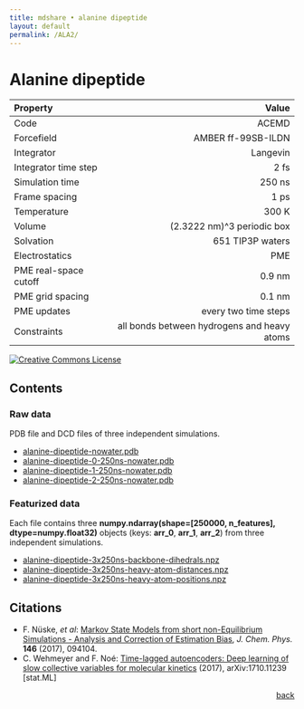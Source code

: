 ```yaml
---
title: mdshare • alanine dipeptide
layout: default
permalink: /ALA2/
---
```


# Alanine dipeptide

| Property | Value |
|:---------|------:|
| Code | ACEMD |
| Forcefield | AMBER ff-99SB-ILDN |
| Integrator | Langevin |
| Integrator time step | 2 fs |
| Simulation time | 250 ns |
| Frame spacing | 1 ps |
| Temperature | 300 K |
| Volume | (2.3222 nm)^3 periodic box |
| Solvation | 651 TIP3P waters |
| Electrostatics | PME |
| PME real-space cutoff | 0.9 nm |
| PME grid spacing | 0.1 nm |
| PME updates | every two time steps |
| Constraints | all bonds between hydrogens and heavy atoms |

<a rel="license" href="http://creativecommons.org/licenses/by/4.0/"><img alt="Creative Commons License" style="border-width:0" src="https://i.creativecommons.org/l/by/4.0/88x31.png" /></a>

## Contents
### Raw data
PDB file and DCD files of three independent simulations.
-  [alanine-dipeptide-nowater.pdb](http://ftp.imp.fu-berlin.de/pub/cmb-data/alanine-dipeptide-nowater.pdb)
-  [alanine-dipeptide-0-250ns-nowater.pdb](http://ftp.imp.fu-berlin.de/pub/cmb-data/alanine-dipeptide-0-250ns-nowater.dcd)
-  [alanine-dipeptide-1-250ns-nowater.pdb](http://ftp.imp.fu-berlin.de/pub/cmb-data/alanine-dipeptide-1-250ns-nowater.dcd)
-  [alanine-dipeptide-2-250ns-nowater.pdb](http://ftp.imp.fu-berlin.de/pub/cmb-data/alanine-dipeptide-2-250ns-nowater.dcd)

### Featurized data
Each file contains three **numpy.ndarray(shape=[250000, n_features], dtype=numpy.float32)** objects (keys: **arr_0**, **arr_1**, **arr_2**) from three independent simulations.
-  [alanine-dipeptide-3x250ns-backbone-dihedrals.npz](http://ftp.imp.fu-berlin.de/pub/cmb-data/alanine-dipeptide-3x250ns-backbone-dihedrals.npz)
-  [alanine-dipeptide-3x250ns-heavy-atom-distances.npz](http://ftp.imp.fu-berlin.de/pub/cmb-data/alanine-dipeptide-3x250ns-heavy-atom-distances.npz)
-  [alanine-dipeptide-3x250ns-heavy-atom-positions.npz](http://ftp.imp.fu-berlin.de/pub/cmb-data/alanine-dipeptide-3x250ns-heavy-atom-positions.npz)

## Citations
-  F. N&uuml;ske, *et al*: [Markov State Models from short non-Equilibrium Simulations - Analysis and Correction of Estimation Bias](http://arxiv.org/abs/1701.01665), *J. Chem. Phys.* **146** (2017), 094104.
-  C. Wehmeyer and F. No&eacute;: [Time-lagged autoencoders: Deep learning of slow collective variables for molecular kinetics](https://arxiv.org/abs/1710.11239) (2017), arXiv:1710.11239 [stat.ML]

<div style="text-align: right"><a href="../">back</a></div>
